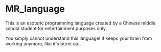 # MR_language

This is an esoteric programming language created by a Chinese middle school student for entertainment purposes only.

You simply cannot understand this language!
It keeps your brain from working anymore, like it's burnt out.
